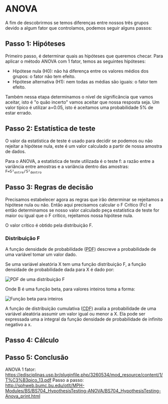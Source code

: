 # ANOVA

A fim de descobrirmos se temos diferenças entre nossos três grupos devido a algum fator que controlamos, podemos seguir alguns passos:

## Passo 1: Hipóteses

Primeiro passo, é determinar quais as hipóteses que queremos checar. Para aplicar o método ANOVA com 1 fator, temos as seguintes hipóteses:

- Hipótese nula (H0): não há diferença entre os valores médios dos grupos: o fator não tem efeito.
- Hipótese alternativa (H1): nem todas as médias são iguais: o fator tem efeito.

Também nessa etapa determinamos o nível de significância que vamos aceitar, isto é "o quão incerto" vamos aceitar que nossa resposta seja. Um valor típico é utilizar a=0.05, isto é aceitamos uma probabilidade 5% de estar errado.

## Passo 2: Estatística de teste

O valor da estatística de teste é usado para decidir se podemos ou não rejeitar a hipótese nula, este é um valor calculado a partir de nossa amostra de dados.

Para o ANOVA, a estatística de teste utilizada é o teste f: a razão entre a variância entre amostras e a variância dentro das amostras: <code>F=S²<sub>entre</sub>/S²<sub>dentro</sub></code>

## Passo 3: Regras de decisão

Precisamos estabelecer agora as regras que irão determinar se rejeitamos a hipótese nula ou não. Então aqui precisamos calcular o F Crítico (Fc) e então determinamos se nosso valor calculado peça estatística de teste for maior ou igual que o F crítico, rejeitamos nossa hipótese nula.

O valor crítico é obtido pela distribuição F.

### Distribuição F

A função densidade de probabilidade (<abbr title="probability density function">PDF</abbr>) descreve a probabilidade de uma variável tomar um valor dado. 

Se uma variável aleatória X tem uma função distribuição F, a função densidade de probabilidade dada para X é dado por:

![PDF de uma distribuição F](https://github.com/SapoGitHub/Repositorio-Geral/blob/master/ANOVA/imagens/PDF.png)

Onde B é uma função beta, para valores inteiros toma a forma:

![Função beta para inteiros](https://github.com/SapoGitHub/Repositorio-Geral/blob/master/ANOVA/imagens/beta.png)

A função de distribuição cumulativa  (<abbr title="cumulative distribution function">CDF</abbr>) avalia a probabilidade de uma variável aleatória assumir um valor igual ou menor a X. Ela pode ser expressada uma a integral da função densidade de probabilidade de infinito negativo a x.

## Passo 4: Cálculo

## Passo 5: Conclusão


ANOVA 1 fator: https://edisciplinas.usp.br/pluginfile.php/3260534/mod_resource/content/1/T%C3%B3pico_13.pdf
Passo a passo: http://sphweb.bumc.bu.edu/otlt/MPH-Modules/BS/BS704_HypothesisTesting-ANOVA/BS704_HypothesisTesting-Anova_print.html
